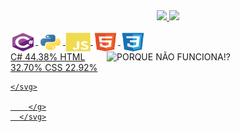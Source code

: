 <div align="center">
  <a href="https://github.com/huttysa">
  <img height="150em" src="https://github-readme-stats.vercel.app/api?username=huttysa&show_icons=true&theme=dark&include_all_commits=true&count_private=true"/>
  <img height="150em" src="https://github-readme-stats.vercel.app/api/top-langs/?username=huttysa&layout=compact&langs_count=7&theme=dark"/>
</div>
<div style="display: inline_block"><br>
  <img align="center" alt="Huttysam-Csharp" height="30" width="40" src="https://raw.githubusercontent.com/devicons/devicon/master/icons/csharp/csharp-original.svg">
  <img align="center" alt="Huttysam-Python" height="30" width="40" src="https://raw.githubusercontent.com/devicons/devicon/master/icons/python/python-original.svg">
  <img align="center" alt="Huttysam-Js" height="30" width="40" src="https://raw.githubusercontent.com/devicons/devicon/master/icons/javascript/javascript-plain.svg">  
  <img align="center" alt="Huttysam-HTML" height="30" width="40" src="https://raw.githubusercontent.com/devicons/devicon/master/icons/html5/html5-original.svg">
  <img align="center" alt="Huttysam-CSS" height="30" width="40" src="https://raw.githubusercontent.com/devicons/devicon/master/icons/css3/css3-original.svg">  
  <img align="right" alt="PORQUE NÃO FUNCIONA!?" src="https://super.abril.com.br/wp-content/uploads/2016/09/super_imggato_digitando_0.gif" width="350">
</div>
  
  <g transform="translate(0, 25)">
      <g transform="translate(0, 0)"><g transform="translate(0, 0)">
    <g>
      <circle cx="5" cy="6" r="5" fill="#178600" />
      <text data-testid="lang-name" x="15" y="10" class='lang-name'>
        C# 44.38%
      </text>
    </g>
  </g><g transform="translate(0, 25)">
    <g>
      <circle cx="5" cy="6" r="5" fill="#e34c26" />
      <text data-testid="lang-name" x="15" y="10" class='lang-name'>
        HTML 32.70%
      </text>
    </g>
  </g></g><g transform="translate(150, 0)"><g transform="translate(0, 0)">
    <g>
      <circle cx="5" cy="6" r="5" fill="#563d7c" />
      <text data-testid="lang-name" x="15" y="10" class='lang-name'>
        CSS 22.92%
      </text>
    </g>
  </g></g>
    </g>
  
    </svg>
  
        </g>
      </svg>
    

